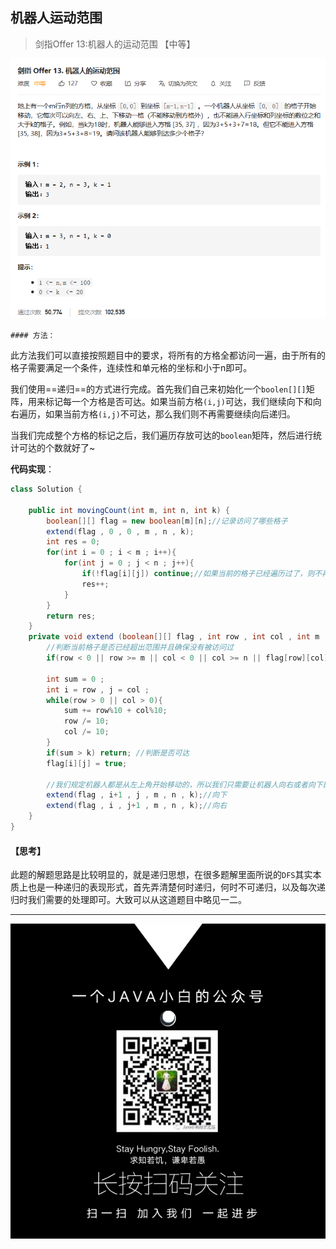 ## 机器人运动范围

> 剑指Offer 13:机器人的运动范围 【中等】

![](题目描述.png)

	#### 方法：

此方法我们可以直接按照题目中的要求，将所有的方格全都访问一遍，由于所有的格子需要满足一个条件，连续性和单元格的坐标和小于n即可。

我们使用==递归==的方式进行完成。首先我们自己来初始化一个```boolen[][]```矩阵，用来标记每一个方格是否可达。如果当前方格```(i,j)```可达，我们继续向下和向右遍历，如果当前方格```(i,j)```不可达，那么我们则不再需要继续向后递归。

当我们完成整个方格的标记之后，我们遍历存放可达的```boolean```矩阵，然后进行统计可达的个数就好了~

**代码实现**：

```java
class Solution {

    public int movingCount(int m, int n, int k) {
        boolean[][] flag = new boolean[m][n];//记录访问了哪些格子
        extend(flag , 0 , 0 , m , n , k);
        int res = 0;
        for(int i = 0 ; i < m ; i++){
            for(int j = 0 ; j < n ; j++){
                if(!flag[i][j]) continue;//如果当前的格子已经遍历过了，则不再进行遍历了
                res++;
            }
        }
        return res;
    }
    private void extend (boolean[][] flag , int row , int col , int m , int n , int k){
        //判断当前格子是否已经超出范围并且确保没有被访问过
        if(row < 0 || row >= m || col < 0 || col >= n || flag[row][col]) return;

        int sum = 0 ;
        int i = row , j = col ; 
        while(row > 0 || col > 0){
            sum += row%10 + col%10;
            row /= 10;
            col /= 10;
        }
        if(sum > k) return; //判断是否可达
        flag[i][j] = true;

        //我们规定机器人都是从左上角开始移动的，所以我们只需要让机器人向右或者向下即可
        extend(flag , i+1 , j , m , n , k);//向下
        extend(flag , i , j+1 , m , n , k);//向右
    }
}
```

#### 【思考】

此题的解题思路是比较明显的，就是递归思想，在很多题解里面所说的```DFS```其实本质上也是一种递归的表现形式，首先弄清楚何时递归，何时不可递归，以及每次递归时我们需要的处理即可。大致可以从这道题目中略见一二。

---



![欢迎扫码关注](../微信公众号二维码.png)



